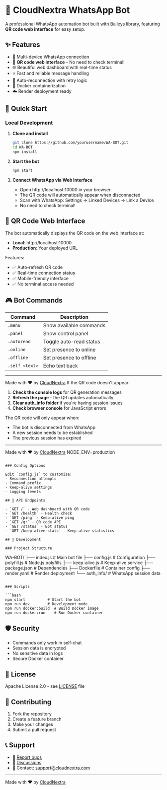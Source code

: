# 🤖 CloudNextra WhatsApp Bot

A professional WhatsApp automation bot built with Baileys library, featuring **QR code web interface** for easy setup.

## ✨ Features

- 🔐 Multi-device WhatsApp connection
- 📱 **QR code web interface** - No need to check terminal!
- 🌐 Beautiful web dashboard with real-time status
- ⚡ Fast and reliable message handling
- 🔄 Auto-reconnection with retry logic
- 🐳 Docker containerization
- ☁️ Render deployment ready

## 🚀 Quick Start

### Local Development

1. **Clone and install**
   ```bash
   git clone https://github.com/yourusername/WA-BOT.git
   cd WA-BOT
   npm install
   ```

2. **Start the bot**
   ```bash
   npm start
   ```

3. **Connect WhatsApp via Web Interface**
   - Open http://localhost:10000 in your browser
   - The QR code will automatically appear when disconnected
   - Scan with WhatsApp: Settings → Linked Devices → Link a Device
   - No need to check terminal!

## 📱 QR Code Web Interface

The bot automatically displays the QR code on the web interface at:
- **Local**: http://localhost:10000
- **Production**: Your deployed URL

Features:
- ✅ Auto-refresh QR code
- ✅ Real-time connection status
- ✅ Mobile-friendly interface
- ✅ No terminal access needed

## 🎮 Bot Commands

| Command | Description |
|---------|-------------|
| `.menu` | Show available commands |
| `.panel` | Show control panel |
| `.autoread` | Toggle auto-read status |
| `.online` | Set presence to online |
| `.offline` | Set presence to offline |
| `.self <text>` | Echo text back |

---

Made with ❤️ by [CloudNextra](https://cloudnextra.com)
If the QR code doesn't appear:

1. **Check the console logs** for QR generation messages
2. **Refresh the page** - the QR updates automatically
3. **Clear auth_info folder** if you're having session issues
4. **Check browser console** for JavaScript errors

The QR code will only appear when:
- The bot is disconnected from WhatsApp
- A new session needs to be established
- The previous session has expired

---

Made with ❤️ by [CloudNextra](https://cloudnextra.com)
NODE_ENV=production
```

### Config Options

Edit `config.js` to customize:
- Reconnection attempts
- Command prefix
- Keep-alive settings
- Logging levels

## 📡 API Endpoints

- `GET /` - Web dashboard with QR code
- `GET /health` - Health check
- `GET /ping` - Keep-alive ping
- `GET /qr` - QR code API
- `GET /status` - Bot status
- `GET /keep-alive-stats` - Keep-alive statistics

## 🔧 Development

### Project Structure

```
WA-BOT/
├── index.js          # Main bot file
├── config.js         # Configuration
├── polyfill.js       # Node.js polyfills
├── keep-alive.js     # Keep-alive service
├── package.json      # Dependencies
├── Dockerfile        # Container config
├── render.yaml       # Render deployment
└── auth_info/        # WhatsApp session data
```

### Scripts

```bash
npm start          # Start the bot
npm run dev        # Development mode
npm run docker:build  # Build Docker image
npm run docker:run    # Run Docker container
```

## 🛡️ Security

- Commands only work in self-chat
- Session data is encrypted
- No sensitive data in logs
- Secure Docker container

## 📝 License

Apache License 2.0 - see [LICENSE](LICENSE) file

## 🤝 Contributing

1. Fork the repository
2. Create a feature branch
3. Make your changes
4. Submit a pull request

## 📞 Support

- 🐛 [Report bugs](https://github.com/yourusername/WA-BOT/issues)
- 💬 [Discussions](https://github.com/yourusername/WA-BOT/discussions)
- 📧 Contact: support@cloudnextra.com

---

Made with ❤️ by [CloudNextra](https://cloudnextra.com)

